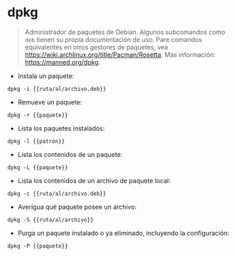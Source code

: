 # dpkg

> Administrador de paquetes de Debian.
> Algunos subcomandos como `deb` tienen su propia documentación de uso.
> Pare comandos equivalentes en otros gestores de paquetes, vea <https://wiki.archlinux.org/title/Pacman/Rosetta>.
> Más información: <https://manned.org/dpkg>.

- Instala un paquete:

`dpkg -i {{ruta/al/archivo.deb}}`

- Remueve un paquete:

`dpkg -r {{paquete}}`

- Lista los paquetes instalados:

`dpkg -l {{patrón}}`

- Lista los contenidos de un paquete:

`dpkg -L {{paquete}}`

- Lista los contenidos de un archivo de paquete local:

`dpkg -c {{ruta/al/archivo.deb}}`

- Averigua qué paquete posee un archivo:

`dpkg -S {{ruta/al/archivo}}`

- Purga un paquete instalado o ya eliminado, incluyendo la configuración:

`dpkg -P {{paquete}}`
